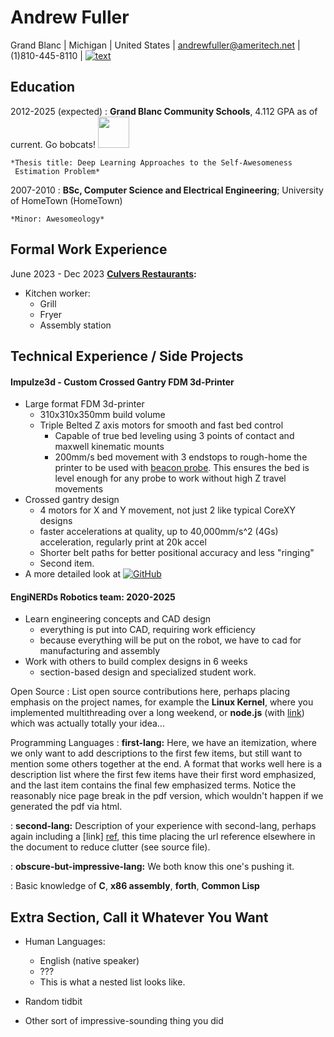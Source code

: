 Andrew Fuller
============

Grand Blanc          |                  Michigan 
                     |
United States        |                   <andrewfuller@ameritech.net>
                     |
(1)810-445-8110        |                  [![text](https://img.shields.io/badge/LinkedIn-0077B5?style=for-the-badge&logo=linkedin&logoColor=white)](https://www.linkedin.com/in/andrew-fuller-72017b30b)


Education
---------

2012-2025 (expected)
:   **Grand Blanc Community Schools**, 4.112 GPA as of current. Go bobcats! <img src="https://www.gbcs.org//cms/lib/MI50000457/Centricity/Domain/12/GBHS.png" width="50" height="50" />

    *Thesis title: Deep Learning Approaches to the Self-Awesomeness
     Estimation Problem*

2007-2010
:   **BSc, Computer Science and Electrical Engineering**; University of
    HomeTown (HomeTown)

    *Minor: Awesomeology*

Formal Work Experience
----------

June 2023 - Dec 2023
**[Culvers Restaurants](https://www.culvers.com/):**

* Kitchen worker:
  * Grill
  * Fryer
  * Assembly station

Technical Experience / Side Projects
--------------------

#### Impulze3d - Custom Crossed Gantry FDM 3d-Printer
* Large format FDM 3d-printer
  * 310x310x350mm build volume
  * Triple Belted Z axis motors for smooth and fast bed control
    * Capable of true bed leveling using 3 points of contact and maxwell kinematic mounts
    * 200mm/s bed movement with 3 endstops to rough-home the printer to be used with [beacon probe](https://beacon3d.com/). This ensures the bed is level enough for any probe to work without high Z travel movements
* Crossed gantry design
   * 4 motors for X and Y movement, not just 2 like typical CoreXY designs
   * faster accelerations at quality, up to 40,000mm/s^2 (4Gs) acceleration, regularly print at 20k accel
   * Shorter belt paths for better positional accuracy and less "ringing"
   * Second item.
* A more detailed look at [![GitHub](https://img.shields.io/badge/github-%23121011.svg?style=for-the-badge&logo=github&logoColor=white)](https://github.com/Karatekid38/Impulze-3d)

#### EngiNERDs Robotics team: 2020-2025
* Learn engineering concepts and CAD design
   * everything is put into CAD, requiring work efficiency
   * because everything will be put on the robot, we have to cad for manufacturing and assembly
* Work with others to build complex designs in 6 weeks
  * section-based design and specialized student work.

Open Source
:   List open source contributions here, perhaps placing emphasis on
    the project names, for example the **Linux Kernel**, where you
    implemented multithreading over a long weekend, or **node.js**
    (with [link](http://nodejs.org)) which was actually totally
    your idea...

Programming Languages
:   **first-lang:** Here, we have an itemization, where we only want
    to add descriptions to the first few items, but still want to
    mention some others together at the end. A format that works well
    here is a description list where the first few items have their
    first word emphasized, and the last item contains the final few
    emphasized terms. Notice the reasonably nice page break in the pdf
    version, which wouldn't happen if we generated the pdf via html.

:   **second-lang:** Description of your experience with second-lang,
    perhaps again including a [link] [ref], this time placing the url
    reference elsewhere in the document to reduce clutter (see source
    file). 

:   **obscure-but-impressive-lang:** We both know this one's pushing
    it.

:   Basic knowledge of **C**, **x86 assembly**, **forth**, **Common Lisp**

[ref]: https://github.com/githubuser/superlongprojectname

Extra Section, Call it Whatever You Want
----------------------------------------

* Human Languages:

     * English (native speaker)
     * ???
     * This is what a nested list looks like.

* Random tidbit

* Other sort of impressive-sounding thing you did
